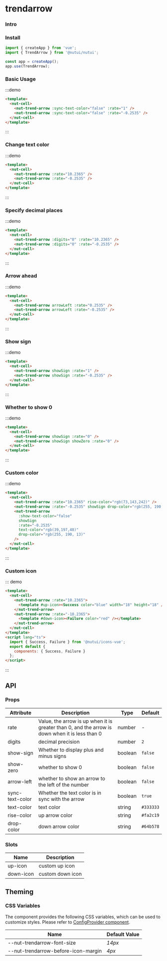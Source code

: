 # trendarrow

### Intro

### Install

```javascript
import { createApp } from 'vue';
import { TrendArrow } from '@nutui/nutui';

const app = createApp();
app.use(TrendArrow);
```

### Basic Usage

:::demo

```html
<template>
  <nut-cell>
    <nut-trend-arrow :sync-text-color="false" :rate="1" />
    <nut-trend-arrow :sync-text-color="false" :rate="-0.2535" />
  </nut-cell>
</template>
```

:::

### Change text color

:::demo

```html
<template>
  <nut-cell>
    <nut-trend-arrow :rate="10.2365" />
    <nut-trend-arrow :rate="-0.2535" />
  </nut-cell>
</template>
```

:::

### Specify decimal places

:::demo

```html
<template>
  <nut-cell>
    <nut-trend-arrow :digits="0" :rate="10.2365" />
    <nut-trend-arrow :digits="0" :rate="-0.2535" />
  </nut-cell>
</template>
```

:::

### Arrow ahead

:::demo

```html
<template>
  <nut-cell>
    <nut-trend-arrow arrowLeft :rate="0.2535" />
    <nut-trend-arrow arrowLeft :rate="-0.2535" />
  </nut-cell>
</template>
```

:::

### Show sign

:::demo

```html
<template>
  <nut-cell>
    <nut-trend-arrow showSign :rate="1" />
    <nut-trend-arrow showSign :rate="-0.2535" />
  </nut-cell>
</template>
```

:::

### Whether to show 0

:::demo

```html
<template>
  <nut-cell>
    <nut-trend-arrow showSign :rate="0" />
    <nut-trend-arrow showSign showZero :rate="0" />
  </nut-cell>
</template>
```

:::

### Custom color

:::demo

```html
<template>
  <nut-cell>
    <nut-trend-arrow :rate="10.2365" rise-color="rgb(73,143,242)" />
    <nut-trend-arrow :rate="-0.2535" showSign drop-color="rgb(255, 190, 13)" />
    <nut-trend-arrow
      :show-text-color="false"
      showSign
      :rate="-0.2535"
      text-color="rgb(39,197,48)"
      drop-color="rgb(255, 190, 13)"
    />
  </nut-cell>
</template>
```

:::

### Custom icon

::: demo

```html
<template>
  <nut-cell>
    <nut-trend-arrow :rate="10.2365">
      <template #up-icon><Success color="blue" width="18" height="18" /></template>
    </nut-trend-arrow>
    <nut-trend-arrow :rate="-10.2365">
      <template #down-icon><Failure color="red" /></template>
    </nut-trend-arrow>
  </nut-cell>
</template>
<script lang="ts">
  import { Success, Failure } from '@nutui/icons-vue';
  export default {
    components: { Success, Failure }
  };
</script>
```

:::

## API

### Props

| Attribute | Description | Type | Default |
| --- | --- | --- | --- |
| rate | Value, the arrow is up when it is greater than 0, and the arrow is down when it is less than 0 | number | - |
| digits | decimal precision | number | `2` |
| show-sign | Whether to display plus and minus signs | boolean | `false` |
| show-zero | whether to show 0 | boolean | `false` |
| arrow-left | whether to show an arrow to the left of the number | boolean | `false` |
| sync-text-color | Whether the text color is in sync with the arrow | boolean | `true` |
| text-color | text color | string | `#333333` |
| rise-color | up arrow color | string | `#fa2c19` |
| drop-color | down arrow color | string | `#64b578` |

### Slots

| Name | Description |
| --- | --- |
| up-icon | custom up icon |
| down-icon | custom down icon |

## Theming

### CSS Variables

The component provides the following CSS variables, which can be used to customize styles. Please refer to [ConfigProvider component](#/en-US/component/configprovider).

| Name | Default Value |
| --- | --- |
| --nut-trendarrow-font-size | _14px_ |
| --nut-trendarrow-before-icon-margin | _4px_ |
